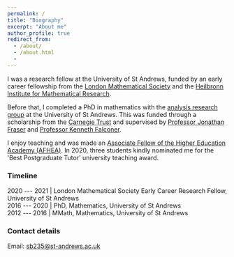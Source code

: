 ```yaml
---
permalink: /
title: "Biography"
excerpt: "About me"
author_profile: true
redirect_from:
  - /about/
  - /about.html
  -
---
```


I was a research fellow at the University of St Andrews, funded by an early career fellowship from the [London Mathematical Society](https://www.lms.ac.uk/) and the [Heilbronn Institute for Mathematical Research](https://heilbronn.ac.uk/).  

Before that, I completed a PhD in mathematics with the [analysis research group](http://www.mcs.st-andrews.ac.uk/pg/pure/Analysis/) at the University of St Andrews. This was funded through a scholarship from the [Carnegie Trust](https://www.carnegie-trust.org/) and supervised by [Professor Jonathan Fraser](http://www.mcs.st-andrews.ac.uk/~jmf32/) and
[Professor Kenneth Falconer](http://www.mcs.st-and.ac.uk/~kenneth/).  

I enjoy teaching and was made an [Associate Fellow of the Higher Education Academy (AFHEA)](https://stuartburrell.github.io/files/cert-afhea.pdf). In 2020, three students kindly nominated me for the 'Best Postgraduate Tutor' university teaching award.  

### Timeline

2020 --- 2021  | London Mathematical Society Early Career Research Fellow, University of St Andrews  
2016 --- 2020  | PhD, Mathematics, University of St Andrews  
2012 --- 2016  | MMath, Mathematics, University of St Andrews  

### Contact details

Email: sb235@st-andrews.ac.uk
